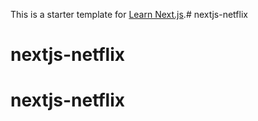This is a starter template for [Learn Next.js](https://nextjs.org/learn).# nextjs-netflix
# nextjs-netflix
# nextjs-netflix
